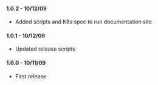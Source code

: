 #### 1.0.2 - 10/12/09

- Added scripts and K8s spec to run documentation site

#### 1.0.1 - 10/12/09

- Updated release scripts

#### 1.0.0 - 10/11/09

- First release
